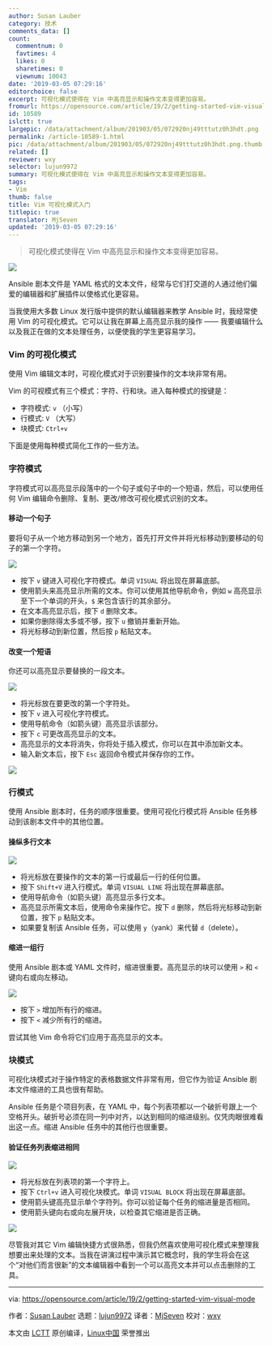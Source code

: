 ```yaml
---
author: Susan Lauber
category: 技术
comments_data: []
count:
  commentnum: 0
  favtimes: 4
  likes: 0
  sharetimes: 0
  viewnum: 10043
date: '2019-03-05 07:29:16'
editorchoice: false
excerpt: 可视化模式使得在 Vim 中高亮显示和操作文本变得更加容易。
fromurl: https://opensource.com/article/19/2/getting-started-vim-visual-mode
id: 10589
islctt: true
largepic: /data/attachment/album/201903/05/072920nj49tttutz0h3hdt.png
permalink: /article-10589-1.html
pic: /data/attachment/album/201903/05/072920nj49tttutz0h3hdt.png.thumb.jpg
related: []
reviewer: wxy
selector: lujun9972
summary: 可视化模式使得在 Vim 中高亮显示和操作文本变得更加容易。
tags:
- Vim
thumb: false
title: Vim 可视化模式入门
titlepic: true
translator: MjSeven
updated: '2019-03-05 07:29:16'
---
```



> 
> 可视化模式使得在 Vim 中高亮显示和操作文本变得更加容易。
> 
> 
> 


![](/data/attachment/album/201903/05/072920nj49tttutz0h3hdt.png)


Ansible 剧本文件是 YAML 格式的文本文件，经常与它们打交道的人通过他们偏爱的编辑器和扩展插件以使格式化更容易。


当我使用大多数 Linux 发行版中提供的默认编辑器来教学 Ansible 时，我经常使用 Vim 的可视化模式。它可以让我在屏幕上高亮显示我的操作 —— 我要编辑什么以及我正在做的文本处理任务，以便使我的学生更容易学习。


### Vim 的可视化模式


使用 Vim 编辑文本时，可视化模式对于识别要操作的文本块非常有用。


Vim 的可视模式有三个模式：字符、行和块。进入每种模式的按键是：


* 字符模式: `v` （小写）
* 行模式: `V` （大写）
* 块模式: `Ctrl+v`


下面是使用每种模式简化工作的一些方法。


### 字符模式


字符模式可以高亮显示段落中的一个句子或句子中的一个短语，然后，可以使用任何 Vim 编辑命令删除、复制、更改/修改可视化模式识别的文本。


#### 移动一个句子


要将句子从一个地方移动到另一个地方，首先打开文件并将光标移动到要移动的句子的第一个字符。


![](/data/attachment/album/201903/05/072921kucslglcg8vvmlqz.png)


* 按下 `v` 键进入可视化字符模式。单词 `VISUAL` 将出现在屏幕底部。
* 使用箭头来高亮显示所需的文本。你可以使用其他导航命令，例如 `w` 高亮显示至下一个单词的开头，`$` 来包含该行的其余部分。
* 在文本高亮显示后，按下 `d` 删除文本。
* 如果你删除得太多或不够，按下 `u` 撤销并重新开始。
* 将光标移动到新位置，然后按 `p` 粘贴文本。


#### 改变一个短语


你还可以高亮显示要替换的一段文本。


![](/data/attachment/album/201903/05/072921l8y97c49y4yh0440.png)


* 将光标放在要更改的第一个字符处。
* 按下 `v` 进入可视化字符模式。
* 使用导航命令（如箭头键）高亮显示该部分。
* 按下 `c` 可更改高亮显示的文本。
* 高亮显示的文本将消失，你将处于插入模式，你可以在其中添加新文本。
* 输入新文本后，按下 `Esc` 返回命令模式并保存你的工作。


![](/data/attachment/album/201903/05/072921kuoo3y7ah6o76z37.png)


### 行模式


使用 Ansible 剧本时，任务的顺序很重要。使用可视化行模式将 Ansible 任务移动到该剧本文件中的其他位置。


#### 操纵多行文本


![](/data/attachment/album/201903/05/072922g95coemsmrqrqv1g.png)


* 将光标放在要操作的文本的第一行或最后一行的任何位置。
* 按下 `Shift+V` 进入行模式。单词 `VISUAL LINE` 将出现在屏幕底部。
* 使用导航命令（如箭头键）高亮显示多行文本。
* 高亮显示所需文本后，使用命令来操作它。按下 `d` 删除，然后将光标移动到新位置，按下 `p` 粘贴文本。
* 如果要复制该 Ansible 任务，可以使用 `y`（yank）来代替 `d`（delete）。


#### 缩进一组行


使用 Ansible 剧本或 YAML 文件时，缩进很重要。高亮显示的块可以使用 `>` 和 `<` 键向右或向左移动。


![](/data/attachment/album/201903/05/072922igy72g6gmwfmwffg.png)


* 按下 `>` 增加所有行的缩进。
* 按下 `<` 减少所有行的缩进。


尝试其他 Vim 命令将它们应用于高亮显示的文本。


### 块模式


可视化块模式对于操作特定的表格数据文件非常有用，但它作为验证 Ansible 剧本文件缩进的工具也很有帮助。


Ansible 任务是个项目列表，在 YAML 中，每个列表项都以一个破折号跟上一个空格开头。破折号必须在同一列中对齐，以达到相同的缩进级别。仅凭肉眼很难看出这一点。缩进 Ansible 任务中的其他行也很重要。


#### 验证任务列表缩进相同


![](/data/attachment/album/201903/05/072923yl4ltqq647llaql6.png)


* 将光标放在列表项的第一个字符上。
* 按下 `Ctrl+v` 进入可视化块模式。单词 `VISUAL BLOCK` 将出现在屏幕底部。
* 使用箭头键高亮显示单个字符列。你可以验证每个任务的缩进量是否相同。
* 使用箭头键向右或向左展开块，以检查其它缩进是否正确。


![](/data/attachment/album/201903/05/072923rsjsahtiiipp5sah.png)


尽管我对其它 Vim 编辑快捷方式很熟悉，但我仍然喜欢使用可视化模式来整理我想要出来处理的文本。当我在讲演过程中演示其它概念时，我的学生将会在这个“对他们而言很新”的文本编辑器中看到一个可以高亮文本并可以点击删除的工具。




---


via: <https://opensource.com/article/19/2/getting-started-vim-visual-mode>


作者：[Susan Lauber](https://opensource.com/users/susanlauber) 选题：[lujun9972](https://github.com/lujun9972) 译者：[MjSeven](https://github.com/MjSeven) 校对：[wxy](https://github.com/wxy)


本文由 [LCTT](https://github.com/LCTT/TranslateProject) 原创编译，[Linux中国](https://linux.cn/) 荣誉推出
